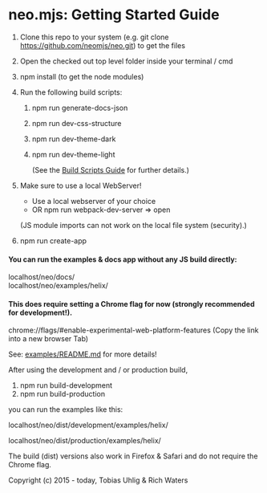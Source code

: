 # neo.mjs: Getting Started Guide

1. Clone this repo to your system (e.g. git clone https://github.com/neomjs/neo.git) to get the files

2. Open the checked out top level folder inside your terminal / cmd

3. npm install (to get the node modules)

4. Run the following build scripts:
   1. npm run generate-docs-json
   2. npm run dev-css-structure
   3. npm run dev-theme-dark
   4. npm run dev-theme-light
    
       (See the <a href="./docs/tutorials/10_BuildScripts.md">Build Scripts Guide</a> for further details.)

5. Make sure to use a local WebServer!
   * Use a local webserver of your choice
   * OR npm run webpack-dev-server => open

   (JS module imports can not work on the local file system (security).)
   
6. npm run create-app

#### You can run the examples & docs app **without** any JS build directly:  
localhost/neo/docs/  
localhost/neo/examples/helix/

#### This does require setting a Chrome flag for now (strongly recommended for development!).
chrome://flags/#enable-experimental-web-platform-features (Copy the link into a new browser Tab)

See: <a href="../examples/README.md">examples/README.md</a> for more details!

After using the development and / or production build,
1. npm run build-development
2. npm run build-production

you can run the examples like this:

localhost/neo/dist/development/examples/helix/

localhost/neo/dist/production/examples/helix/

The build (dist) versions also work in Firefox & Safari and do not require the Chrome flag.

Copyright (c) 2015 - today, Tobias Uhlig & Rich Waters